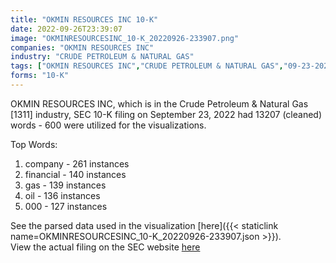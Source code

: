```yaml
---
title: "OKMIN RESOURCES INC 10-K"
date: 2022-09-26T23:39:07
image: "OKMINRESOURCESINC_10-K_20220926-233907.png"
companies: "OKMIN RESOURCES INC"
industry: "CRUDE PETROLEUM & NATURAL GAS"
tags: ["OKMIN RESOURCES INC","CRUDE PETROLEUM & NATURAL GAS","09-23-2022","10-K"]
forms: "10-K"
---
```

OKMIN RESOURCES INC, which is in the Crude Petroleum & Natural Gas [1311] industry, SEC 10-K filing on September 23, 2022 had 13207 (cleaned) words - 600 were utilized for the visualizations.

Top Words:
1. company - 261 instances
2. financial - 140 instances
3. gas - 139 instances
4. oil - 136 instances
5. 000 - 127 instances


See the parsed data used in the visualization [here]({{< staticlink name=OKMINRESOURCESINC_10-K_20220926-233907.json >}}).  
View the actual filing on the SEC website [here](https://www.sec.gov/Archives/edgar/data/1848334/0001553350-22-000785.txt)